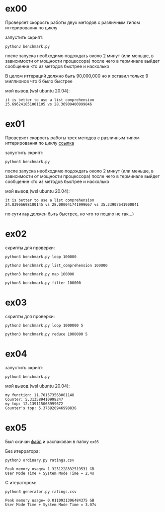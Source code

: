 # ex00
Проверяет скорость работы двух методов с различным типом иттерирования по циклу

запустить скрипт:
```
python3 benchmark.py
```
после запуска необходимо подождать около 2 минут (или меньше, в зависимости от мощности процессора) после чего в терминале выйдет сообщение кто из методов быстрее и насколько

В целом иттераций должно быть 90,000,000 но я оставил только 9 миллионов что б было быстрее

мой вывод (wsl ubuntu 20.04):
```
it is better to use a list comprehension
25.696241851001105 vs 28.36989400999846
```

# ex01 
Проверяет скорость работы трех методов с различным типом иттерирования по циклу
[ссылка](https://habr.com/ru/articles/479252/)

запустить скрипт:
```
python3 benchmark.py
```
после запуска необходимо подождать около 2 минут (или меньше, в зависимости от мощности процессора) после чего в терминале выйдет сообщение кто из методов быстрее и насколько

мой вывод (wsl ubuntu 20.04):
```
it is better to use a list comprehension
24.83906698100145 vs 28.000041741999667 vs 35.23907641900041
```
по сути `map` должен быть быстрее, но что то пошло не так...)

# ex02
скрипты для проверки:
```
python3 benchmark.py loop 100000
```
```
python3 benchmark.py list_comprehension 100000
```
```
python3 benchmark.py map 100000
```
```
python3 benchmark.py filter 100000
```

# ex03
скрипты для проверки:
```
python3 benchmark.py loop 1000000 5
```
```
python3 benchmark.py reduce 1000000 5
```

# ex04
запустить скрипт:
```
python3 benchmark.py
```
мой вывод (wsl ubuntu 20.04):
```
my function: 11.701573563001148
Counter: 5.313589410998247
my top: 12.139115068999672
Counter's top: 5.373926946998836
```

# ex05
Был скачан [файл](http://files.grouplens.org/datasets/movielens/ml-25m.zip) и распакован в папку `ex05`

Без итерратора:

```
python3 ordinary.py ratings.csv
```
```
Peak memory usage= 1.3251228332519531 GB
User Mode Time + System Mode Time = 2.4s
```

С итератором:
```
python3 generator.py ratings.csv
```
```
Peak memory usage= 0.0110931396484375 GB
User Mode Time + System Mode Time = 3.07s
```

